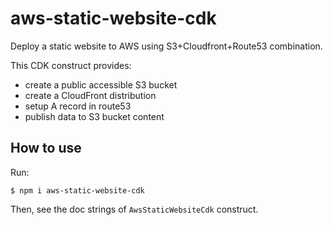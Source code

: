 # aws-static-website-cdk

Deploy a static website to AWS using S3+Cloudfront+Route53 combination.

This CDK construct provides:

- create a public accessible S3 bucket
- create a CloudFront distribution
- setup A record in route53
- publish data to S3 bucket content

## How to use

Run:

```shell
$ npm i aws-static-website-cdk
```

Then, see the doc strings of `AwsStaticWebsiteCdk` construct.
